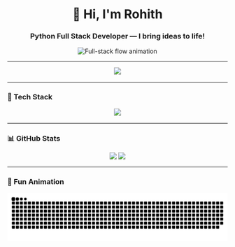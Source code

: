<h1 align="center">👋 Hi, I'm Rohith</h1>
<h3 align="center">Python Full Stack Developer — I bring ideas to life!</h3>

<p align="center">
  <img src="https://media.giphy.com/media/L8K62iTDkzGX6/giphy.gif" width="600" alt="Full-stack flow animation"/>
</p>

---

<p align="center">
  <img src="https://readme-typing-svg.herokuapp.com?size=28&duration=4000&color=4F46E5&center=true&vCenter=true&width=650&lines=I+code+the+backend+with+Python+%26+Django;I+create+frontends+with+HTML%2C+CSS+%26+JS;I+manage+data+with+SQL;I+build+complete+web+solutions" />
</p>

---

### 🚀 Tech Stack
<p align="center">
  <img src="https://skillicons.dev/icons?i=python,django,html,css,js,mysql,git,github" />
</p>

---

### 📊 GitHub Stats
<p align="center">
  <img src="https://github-readme-stats.vercel.app/api?username=rohithsamuel&show_icons=true&theme=radical" height="140"/>
  <img src="https://github-readme-streak-stats.herokuapp.com/?user=rohithsamuel&theme=radical" height="140"/>
</p>

---

### 🐍 Fun Animation
<p align="center">
  <img src="https://raw.githubusercontent.com/Platane/snk/output/github-contribution-grid-snake.svg" />
</p>
